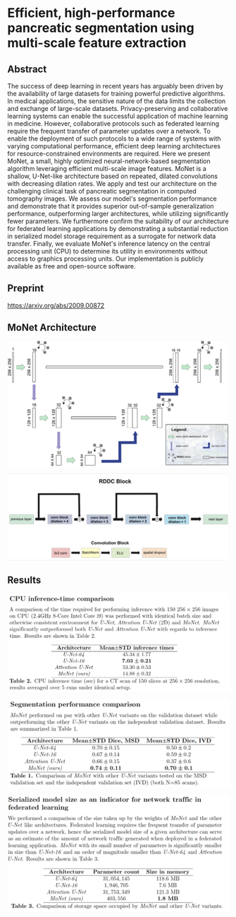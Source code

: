 # Efficient, high-performance pancreatic segmentation using multi-scale feature extraction

## Abstract
The success of deep learning in recent years has arguably been driven by the availability
of large datasets for training powerful predictive algorithms. In medical applications,
the sensitive nature of the data limits the collection and exchange of large-scale datasets.
Privacy-preserving and collaborative learning systems can enable the successful
application of machine learning in medicine. However, collaborative protocols such as
federated learning require the frequent transfer of parameter updates over a network.
To enable the deployment of such protocols to a wide range of systems with varying
computational performance, efficient deep learning architectures for
resource-constrained environments are required.
Here we present MoNet, a small, highly optimized neural-network-based
segmentation algorithm leveraging efficient multi-scale image features. MoNet is a
shallow, U-Net-like architecture based on repeated, dilated convolutions with decreasing
dilation rates. We apply and test our architecture on the challenging clinical task of
pancreatic segmentation in computed tomography images. We assess our model's
segmentation performance and demonstrate that it provides superior out-of-sample
generalization performance, outperforming larger architectures, while utilizing
significantly fewer parameters. We furthermore confirm the suitability of our
architecture for federated learning applications by demonstrating a substantial reduction
in serialized model storage requirement as a surrogate for network data transfer. Finally,
we evaluate MoNet's inference latency on the central processing unit (CPU) to
determine its utility in environments without access to graphics processing units.
Our implementation is publicly available as free and open-source software.

## Preprint
https://arxiv.org/abs/2009.00872

## MoNet Architecture
![monet_architecture](/images/monet_architecture.png)

![rddc_block](/images/rddc_block.png)


## Results
![inference_performance](/images/cpu_inference_time.png)

![segmentation_performance](/images/segmentation_performance.png)

![model_size](/images/serialized_model_size.png)
